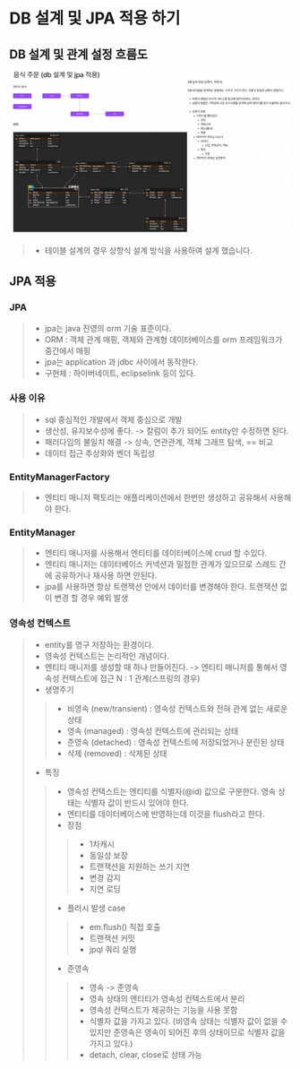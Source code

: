 # DB 설계 및 JPA 적용 하기

## DB 설계 및 관계 설정 흐름도
![img.png](img.png)


> - 테이블 설계의 경우 상향식 설계 방식을 사용하여 설계 했습니다.


## JPA 적용

### JPA
> - jpa는 java 진영의 orm 기술 표준이다.
> - ORM : 객체 관계 매핑, 객체와 관계형 데이터베이스를 orm 프레임워크가 중간에서 매핑
> - jpa는 application 과 jdbc 사이에서 동작한다.
> - 구현체 : 하이버네이트, eclipselink 등이 있다.

### 사용 이유
> - sql 중심적인 개발에서 객체 중심으로 개발
> - 생산성, 유지보수성에 좋다. -> 칼럼이 추가 되어도 entity만 수정하면 된다.
> - 패러다임의 불일치 해결 -> 상속, 연관관계, 객체 그래프 탐색, == 비교
> - 데이터 접근 추상화와 벤더 독립성

### EntityManagerFactory 
> - 엔티티 매니저 팩토리는 애플리케이션에서 한번만 생성하고 공유해서 사용해야 한다.

### EntityManager
> - 엔티티 매니저를 사용해서 엔티티를 데이터베이스에 crud 할 수있다.
> - 엔티티 매니저는 데이터베이스 커넥션과 밀접한 관계가 있으므로 스레드 간에 공유하거나 재사용 하면 안된다.
> - jpa를 사용하면 항상 트랜잭션 안에서 데이터를 변경해야 한다. 트랜잭션 없이 변경 할 경우 예외 발생

### 영속성 컨텍스트
> - entity를 영구 저장하는 환경이다.
> - 영속성 컨텍스트는 논리적인 개념이다.
> - 엔티티 매니저를 생성할 때 하나 만들어진다. -> 엔티티 매니저를 통해서 영속성 컨텍스트에 접근 N : 1 관계(스프링의 경우)
> - 생명주기
>> - 비영속 (new/transient) : 영속성 컨텍스트와 전혀 관계 없는 새로운 상태
>> - 영속 (managed) : 영속성 컨텍스트에 관리되는 상태
>> - 준영속 (detached) : 영속성 컨텍스트에 저장되었거나 분린된 상태
>> - 삭제 (removed) : 삭제된 상태
> - 특징
>> - 영속성 컨텍스트는 엔티티를 식별자(@id) 값으로 구분한다. 영속 상태는 식별자 값이 반드시 있어야 한다.
>> - 엔티티를 데이터베이스에 반영하는데 이것을 flush라고 한다.
>> - 장점
>>> - 1차캐시
>>> - 동일성 보장
>>> - 트랜잭션을 지원하는 쓰기 지연
>>> - 변경 감지
>>> - 지연 로딩
>> - 플러시 발생 case
>>> - em.flush() 직접 호출
>>> - 트랜잭션 커밋
>>> - jpql 쿼리 실행
>> - 준영속
>>> - 영속 -> 준영속
>>> - 영속 상태의 엔티티가 영속성 컨텍스트에서 분리
>>> - 영속성 컨텍스트가 제공하는 기능을 사용 못함
>>> - 식별자 값을 가지고 있다. (비영속 상태는 식별자 값이 없을 수 있지만 준영속은 영속이 되어진 후의 상태이므로 식별자 값을 가지고 있다.)
>>> - detach, clear, close로 상태 가능
